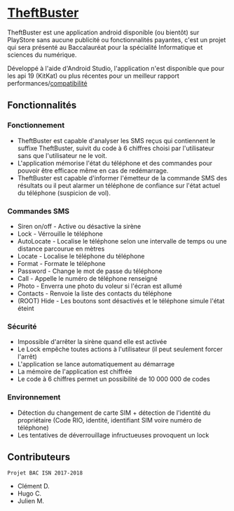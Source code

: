 # [TheftBuster](https://github.com/Julien-Mer/theftbuster)

TheftBuster est une application android disponible (ou bientôt) sur PlayStore sans aucune publicité ou fonctionnalités payantes, c'est un projet qui sera présenté au Baccalauréat pour la spécialité Informatique et sciences du numérique.

Développé à l'aide d'Android Studio, l'application n'est disponible que pour les api 19 (KitKat) ou plus récentes pour un meilleur rapport performances/[compatibilité](https://developer.android.com/about/dashboards/index.html)



## Fonctionnalités
### Fonctionnement
* TheftBuster est capable d'analyser les SMS reçus qui contiennent le suffixe TheftBuster, suivit du code à 6 chiffres choisi par l'utilisateur sans que l'utilisateur ne le voit. 
* L'application mémorise l'état du téléphone et des commandes pour pouvoir être efficace même en cas de redémarrage.
* TheftBuster est capable d'informer l'émetteur de la commande SMS des résultats ou il peut alarmer un téléphone de confiance sur l'état actuel du téléphone (suspicion de vol).

### Commandes SMS
* Siren on/off - Active ou désactive la sirène
* Lock - Vérrouille le téléphone
* AutoLocate - Localise le téléphone selon une intervalle de temps ou une distance parcourue en mètres
* Locate - Localise le téléphone du téléphone
* Format - Formate le téléphone
* Password - Change le mot de passe du téléphone
* Call - Appelle le numéro de téléphone renseigné
* Photo - Enverra une photo du voleur si l'écran est allumé
* Contacts - Renvoie la liste des contacts du téléphone
* (ROOT) Hide - Les boutons sont désactivés et le téléphone simule l'état éteint

### Sécurité
* Impossible d'arrêter la sirène quand elle est activée
* Le Lock empêche toutes actions à l'utilisateur (il peut seulement forcer l'arrêt)
* L'application se lance automatiquement au démarrage
* La mémoire de l'application est chiffrée
* Le code à 6 chiffres permet un possibilité de 10 000 000 de codes

### Environnement
* Détection du changement de carte SIM + détection de l'identité du propriétaire (Code RIO, identité, identifiant SIM voire numéro de téléphone)
* Les tentatives de déverrouillage infructueuses provoquent un lock



## Contributeurs
	Projet BAC ISN 2017-2018
 * Clément D.
 * Hugo C.
 * Julien M.

    